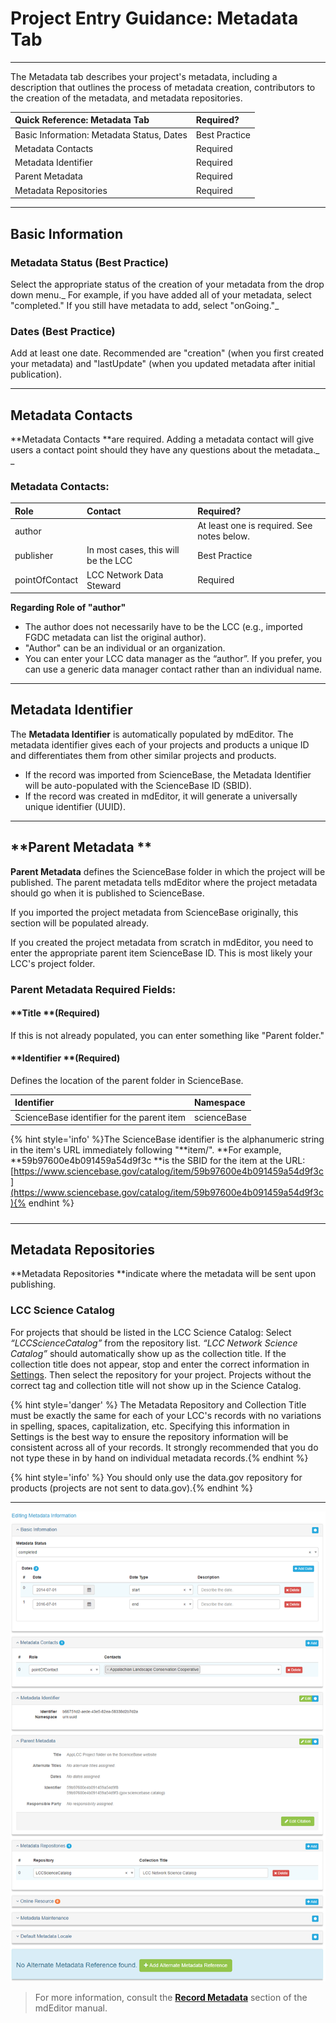 # Project Entry Guidance: Metadata Tab

---

The Metadata tab describes your project's metadata, including a description that outlines the process of metadata creation, contributors to the creation of the metadata, and metadata repositories.

| Quick Reference: Metadata Tab | Required? |
| :--- |:--- |
| Basic Information: Metadata Status, Dates |Best Practice|
| Metadata Contacts |Required |
| Metadata Identifier |Required |
| Parent Metadata |Required |
| Metadata Repositories |Required |

---

## **Basic Information**

### **Metadata Status \(Best Practice\)**

Select the appropriate status of the creation of your metadata from the drop down menu._ For example, if you have added all of your metadata, select "completed." If you still have metadata to add, select "onGoing."_

### **Dates \(Best Practice\)**

Add at least one date. Recommended are "creation" \(when you first created your metadata\) and "lastUpdate" \(when you updated metadata after initial publication\).

---

## **Metadata Contacts**

**Metadata Contacts **are required. Adding a metadata contact will give users a contact point should they have any questions about the metadata._ _

### Metadata Contacts:

| Role | Contact | Required? | 
| :--- | :--- |:--- |
| author | |At least one is required. See notes below. |
| publisher | In most cases, this will be the LCC | Best Practice |
| pointOfContact | LCC Network Data Steward | Required |


**Regarding Role of "author"**
* The author does not necessarily have to be the LCC \(e.g., imported FGDC metadata can list the original author\).
* "Author" can be an individual or an organization.
* You can enter your LCC data manager as the “author”. If you prefer, you can use a generic data manager contact rather than an individual name.

---

## Metadata Identifier

The **Metadata Identifier** is automatically populated by mdEditor. The metadata identifier gives each of your projects and products a unique ID and differentiates them from other similar projects and products.

* If the record was imported from ScienceBase, the Metadata Identifier will be auto-populated with the ScienceBase ID \(SBID\).
* If the record was created in mdEditor, it will generate a universally unique identifier \(UUID\).

---

## **Parent Metadata **

**Parent Metadata** defines the ScienceBase folder in which the project will be published. The parent metadata tells mdEditor where the project metadata should go when it is published to ScienceBase.

If you imported the project metadata from ScienceBase originally, this section will be populated already.

If you created the project metadata from scratch in mdEditor, you need to enter the appropriate parent item ScienceBase ID. This is most likely your LCC's project folder.

### Parent Metadata Required Fields:

#### **Title **\(Required\)

If this is not already populated, you can enter something like "Parent folder."

#### **Identifier **\(Required\)

Defines the location of the parent folder in ScienceBase.

| Identifier | Namespace |
| :--- | :--- |
| ScienceBase identifier for the parent item | scienceBase |

{% hint style='info' %}The ScienceBase identifier is the alphanumeric string in the item's URL immediately following "**item/". **For example, **59b97600e4b091459a54d9f3c **is the SBID for the item at the URL: [https://www.sciencebase.gov/catalog/item/59b97600e4b091459a54d9f3c](https://www.sciencebase.gov/catalog/item/59b97600e4b091459a54d9f3c){% endhint %}

##### 

---

## **Metadata Repositories**

**Metadata Repositories **indicate where the metadata will be sent upon publishing.

### LCC Science Catalog

For projects that should be listed in the LCC Science Catalog: Select _“LCCScienceCatalog”_ from the repository list. _“LCC Network Science Catalog”_ should automatically show up as the collection title. If the collection title does not appear, stop and enter the correct information in [Settings](/settings.md). Then select the repository for your project. Projects without the correct tag and collection title will not show up in the Science Catalog.

{% hint style='danger' %} The Metadata Repository and Collection Title must be exactly the same for each of your LCC's records with no variations in spelling, spaces, capitalization, etc. Specifying this information in Settings is the best way to ensure the repository information will be consistent across all of your records. It strongly recommended that you do not type these in by hand on individual metadata records.{% endhint %}


{% hint style='info' %} You should only use the data.gov repository for products (projects are not sent to data.gov).{% endhint %}

---

![](/assets/metadata_window.png)

> For more information, consult the [**Record Metadata**](https://adiwg.gitbooks.io/mdeditor/content/record/edit/main.html) section of the mdEditor manual.



